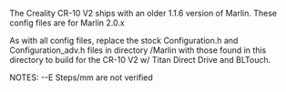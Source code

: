 The Creality CR-10 V2 ships with an older 1.1.6 version of Marlin. These config files are for Marlin 2.0.x

As with all config files, replace the stock Configuration.h and Configuration_adv.h files in directory /Marlin with those found in this directory to build for the CR-10 V2 w/ Titan Direct Drive and BLTouch.

NOTES:
  --E Steps/mm are not verified
